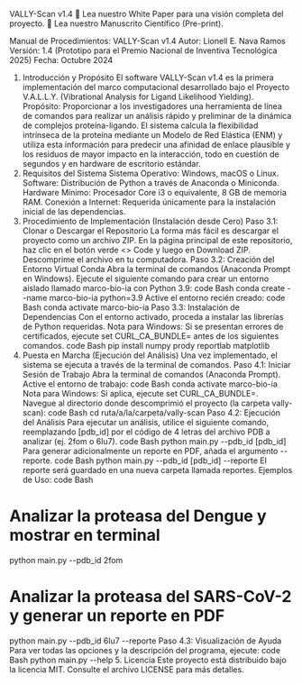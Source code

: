 VALLY-Scan v1.4
📄 Lea nuestro White Paper para una visión completa del proyecto.
🔬 Lea nuestro Manuscrito Científico (Pre-print).

Manual de Procedimientos: VALLY-Scan v1.4
Autor: Lionell E. Nava Ramos
Versión: 1.4 (Prototipo para el Premio Nacional de Inventiva Tecnológica 2025)
Fecha: Octubre 2024
1. Introducción y Propósito
El software VALLY-Scan v1.4 es la primera implementación del marco computacional desarrollado bajo el Proyecto V.A.L.L.Y. (Vibrational Analysis for Ligand Likelihood Yielding).
Propósito: Proporcionar a los investigadores una herramienta de línea de comandos para realizar un análisis rápido y preliminar de la dinámica de complejos proteína-ligando. El sistema calcula la flexibilidad intrínseca de la proteína mediante un Modelo de Red Elástica (ENM) y utiliza esta información para predecir una afinidad de enlace plausible y los residuos de mayor impacto en la interacción, todo en cuestión de segundos y en hardware de escritorio estándar.
2. Requisitos del Sistema
Sistema Operativo: Windows, macOS o Linux.
Software: Distribución de Python a través de Anaconda o Miniconda.
Hardware Mínimo: Procesador Core i3 o equivalente, 8 GB de memoria RAM.
Conexión a Internet: Requerida únicamente para la instalación inicial de las dependencias.
3. Procedimiento de Implementación (Instalación desde Cero)
Paso 3.1: Clonar o Descargar el Repositorio
La forma más fácil es descargar el proyecto como un archivo ZIP. En la página principal de este repositorio, haz clic en el botón verde <> Code y luego en Download ZIP. Descomprime el archivo en tu computadora.
Paso 3.2: Creación del Entorno Virtual Conda
Abra la terminal de comandos (Anaconda Prompt en Windows).
Ejecute el siguiente comando para crear un entorno aislado llamado marco-bio-ia con Python 3.9:
code
Bash
conda create --name marco-bio-ia python=3.9
Active el entorno recién creado:
code
Bash
conda activate marco-bio-ia
Paso 3.3: Instalación de Dependencias
Con el entorno activado, proceda a instalar las librerías de Python requeridas.
Nota para Windows: Si se presentan errores de certificados, ejecute set CURL_CA_BUNDLE= antes de los siguientes comandos.
code
Bash
pip install numpy prody reportlab matplotlib
4. Puesta en Marcha (Ejecución del Análisis)
Una vez implementado, el sistema se ejecuta a través de la terminal de comandos.
Paso 4.1: Iniciar Sesión de Trabajo
Abra la terminal de comandos (Anaconda Prompt).
Active el entorno de trabajo:
code
Bash
conda activate marco-bio-ia
Nota para Windows: Si aplica, ejecute set CURL_CA_BUNDLE=.
Navegue al directorio donde descomprimió el proyecto (la carpeta vally-scan):
code
Bash
cd ruta/a/la/carpeta/vally-scan
Paso 4.2: Ejecución del Análisis
Para ejecutar un análisis, utilice el siguiente comando, reemplazando [pdb_id] por el código de 4 letras del archivo PDB a analizar (ej. 2fom o 6lu7).
code
Bash
python main.py --pdb_id [pdb_id]
Para generar adicionalmente un reporte en PDF, añada el argumento --reporte.
code
Bash
python main.py --pdb_id [pdb_id] --reporte
El reporte será guardado en una nueva carpeta llamada reportes.
Ejemplos de Uso:
code
Bash
# Analizar la proteasa del Dengue y mostrar en terminal
python main.py --pdb_id 2fom

# Analizar la proteasa del SARS-CoV-2 y generar un reporte en PDF
python main.py --pdb_id 6lu7 --reporte
Paso 4.3: Visualización de Ayuda
Para ver todas las opciones y la descripción del programa, ejecute:
code
Bash
python main.py --help
5. Licencia
Este proyecto está distribuido bajo la licencia MIT. Consulte el archivo LICENSE para más detalles.
